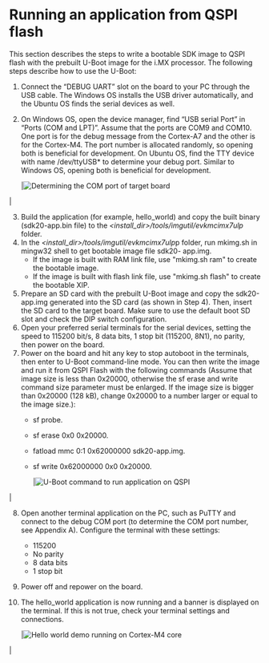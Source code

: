 # Running an application from QSPI flash

This section describes the steps to write a bootable SDK image to QSPI flash with the prebuilt U-Boot image for the i.MX processor. The following steps describe how to use the U-Boot:

1.  Connect the “DEBUG UART” slot on the board to your PC through the USB cable. The Windows OS installs the USB driver automatically, and the Ubuntu OS finds the serial devices as well.
2.  On Windows OS, open the device manager, find “USB serial Port” in “Ports \(COM and LPT\)”. Assume that the ports are COM9 and COM10. One port is for the debug message from the Cortex-A7 and the other is for the Cortex-M4. The port number is allocated randomly, so opening both is beneficial for development. On Ubuntu OS, find the TTY device with name /dev/ttyUSB\* to determine your debug port. Similar to Windows OS, opening both is beneficial for development.

    |![](../images/determine_com_port_target_board.png "Determining the COM port of target
												board")

|

3.  Build the application \(for example, hello\_world\) and copy the built binary \(sdk20-app.bin file\) to the *<install\_dir\>/tools/imgutil/evkmcimx7ulp* folder.
4.  In the *<install\_dir\>/tools/imgutil/evkmcimx7ulp*p folder, run mkimg.sh in mingw32 shell to get bootable image file sdk20- app.img.
    -   If the image is built with RAM link file, use "mkimg.sh ram" to create the bootable image.
    -   If the image is built with flash link file, use "mkimg.sh flash" to create the bootable XIP.
5.  Prepare an SD card with the prebuilt U-Boot image and copy the sdk20-app.img generated into the SD card \(as shown in Step 4\). Then, insert the SD card to the target board. Make sure to use the default boot SD slot and check the DIP switch configuration.
6.  Open your preferred serial terminals for the serial devices, setting the speed to 115200 bit/s, 8 data bits, 1 stop bit \(115200, 8N1\), no parity, then power on the board.
7.  Power on the board and hit any key to stop autoboot in the terminals, then enter to U-Boot command-line mode. You can then write the image and run it from QSPI Flash with the following commands \(Assume that image size is less than 0x20000, otherwise the sf erase and write command size parameter must be enlarged. If the image size is bigger than 0x20000 \(128 kB\), change 0x20000 to a number larger or equal to the image size.\):
    -   sf probe.
    -   sf erase 0x0 0x20000.
    -   fatload mmc 0:1 0x62000000 sdk20-app.img.
    -   sf write 0x62000000 0x0 0x20000.

        |![](../images/u_boot_cmd_run_application_qspi.png "U-Boot command to run application on
												QSPI")

|

8.  Open another terminal application on the PC, such as PuTTY and connect to the debug COM port \(to determine the COM port number, see Appendix A\). Configure the terminal with these settings:
    -   115200
    -   No parity
    -   8 data bits
    -   1 stop bit
9.  Power off and repower on the board.
10. The hello\_world application is now running and a banner is displayed on the terminal. If this is not true, check your terminal settings and connections.

    |![](../images/hello_world_demo_running_on_cortex_m4_core.png "Hello world demo running on Cortex-M4
												core")

|



